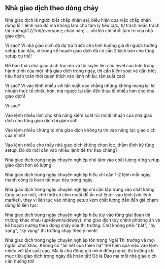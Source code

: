 ## Nhà giao dịch theo dòng chảy

Nhà giao dịch là người biết chấp nhận sai, biểu hiện qua việc chấp nhận dừng lỗ 1 lệnh nào đó mà không làm cho tâm lý tiêu cực; tự trách hoặc trách thị trường/CZ/Trời/everyone; chán nản; ... nổi lên chi phối tâm trí của nhà giao dịch.

Vì sao? Vì nhà giao dịch đã dự trù trước cho tình huống giá đi ngược hướng setup ban đầu, vì trong kế hoạch giao dịch đã có sẵn 2 kịch bản cho từng setup cụ thể!

Để bản thân nhà giao dịch trui rèn và tôi luyện lên các level cao hơn trong hành trình của một nhà giao dịch trong ngày, thì cần kiểm soát và dần triệt tiêu hoàn toàn thói quen thích vào lệnh nhiều, tần suất cao!

Vì sao? Vì vào lệnh nhiều với tần suất cao chẳng những không mang lại lợi nhuận thực tế nhiều hơn, mà ngược lại dẫn đến thua lỗ nhiều hơn cho nhà giao dịch!

Vì sao?

Vào lệnh nhiều làm cho khả năng kiểm soát rủi ro/lợi nhuận của nhà giao dịch cho từng giao dịch bị giảm sút!

Vào lệnh nhiều chứng tỏ nhà giao dịch không tự tin vào năng lực giao dịch của mình!

Vào lệnh nhiều cho thấy nhà giao dịch không chọn lọc, thẩm định kỹ từng setup. Do đó mới cần vào nhiều lệnh để trừ hao chăng?!

Nhà giao dịch trong ngày chuyên nghiệp chú tâm vào chất lượng từng setup giao dịch hơn số lượng 

Nhà giao dịch trong ngày chuyên nghiệp hiểu chỉ cần 1-2 lệnh mỗi ngày thành công là hoàn tất mục tiêu trong ngày

Nhà giao dịch trong ngày chuyên nghiệp chỉ cần tập trung vào chất lượng từng setup một, chờ thời cơ chín muồi để ấn nút Enter vào lệnh (với lệnh market), thay vì liên tục vào những setup kém chất lượng dẫn đến giá chạm dừng lỗ liên tục!

Nhà giao dịch trong ngày chuyên nghiệp hiểu tùy vào từng giai đoạn thị trường khác nhau (up/down/sideway), nhà giao dịch tùy chỉnh phương án và kế hoạch nương theo dòng chảy của thị trường. Chứ không phải "bắt", "hy vọng", "kỳ vọng" thị trường chạy theo ý mình!

Nhà giao dịch trong ngày chuyên nghiệp tôn trọng Ngài Thị trường và mọi người chơi khác. Không cố "ăn hết của thiên hạ" thể hiện qua việc vào lệnh nhiều với tần suất cao. Mà là chủ động giữ mình đứng ngoài thị trường khi mục tiêu giao dịch trong ngày đã hoàn tất! Đó là Đạo mà mỗi nhà giao dịch cần hướng tới!